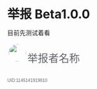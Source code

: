 <meta name="referrer" content="no-referrer" />
<style type="text/css" media="screen">
.round_icon{
  width: 40px;
  height: 40px;
  display: flex;
  border: 3px solid white;
  border-radius: 50%;
  align-items: center;
  justify-content: center;
  overflow: hidden;
}
  *{margin:0;padding:0;}
</style>


# 举报 Beta1.0.0

目前先测试着看

<div style="float:left;">
<img src="https://i2.hdslb.com/bfs/face/7899638a48e4b906a5e435552c02548fc31b3318.jpg" class="round_icon"  alt="">
</div>
<div style="font-size: 0;line-height:3;">
  <div>
    <font size="5" face="arial" color="#61666D">举报者名称</font>
  </div>
  <div>
    <font size="1" face="arial" color="#61666D">UID:1145141919810</font>
  </div>
</div>



